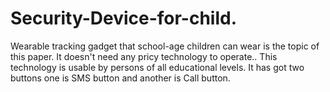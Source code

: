 # Security-Device-for-child.
Wearable tracking gadget that school-age children can wear is the topic of this paper. It doesn't need any pricy technology to operate.. This technology is usable by persons of all educational levels. It has got two buttons one is SMS  button and another is Call button.
